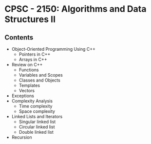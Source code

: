 # CPSC - 2150: Algorithms and Data Structures II

## Contents

- Object-Oriented Programming Using C++
  - Pointers in C++
  - Arrays in C++
- Review on C++
  - Functions
  - Variables and Scopes
  - Classes and Objects
  - Templates
  - Vectors
- Exceptions
- Complexity Analysis
  - Time complexity
  - Space complexity
- Linked Lists and Iterators
  - Singular linked list
  - Circular linked list
  - Double linked list
- Recursion
